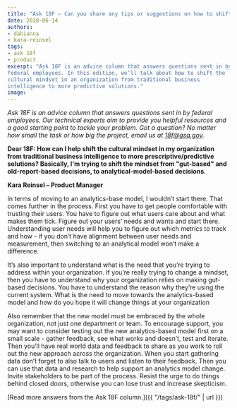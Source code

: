 ```yaml
---
title: "Ask 18F — Can you share any tips or suggestions on how to shift the cultural mindset of my organization?"
date: 2018-06-14
authors:
- dahianna
- kara-reinsel
tags:
- ask 18f
- product
excerpt: "Ask 18F is an advice column that answers questions sent in by
federal employees. In this edition, we’ll talk about how to shift the
cultural mindset in an organization from traditional business
intelligence to more predictive solutions."
image:
---
```


*Ask 18F is an advice column that answers questions sent in by federal
employees. Our technical experts aim to provide you helpful resources
and a good starting point to tackle your problem. Got a question? No
matter how small the task or how big the project, email us at
[18f@gsa.gov](mailto:18f@gsa.gov).*

**Dear 18F: How can I help shift the cultural mindset in my organization from traditional business intelligence to more prescriptive/predictive solutions? Basically, I'm trying to shift the mindset from "gut-based" and old-report-based decisions, to analytical-model-based decisions.**

**Kara Reinsel – Product Manager**

In terms of moving to an analytics-base model, I wouldn’t start there.
That comes further in the process. First you have to get people
comfortable with trusting their users. You have to figure out what users
care about and what makes them tick. Figure out your users’ needs and
wants and start there. Understanding user needs will help you to figure
out which metrics to track and how - if you don’t have alignment between
user needs and measurement, then switching to an analytical model won’t
make a difference.

It’s also important to understand what is the need that you’re trying to
address within your organization. If you’re really trying to change a
mindset, then you have to understand why your organization relies on
making gut-based decisions. You have to understand the reason why
they’re using the current system. What is the need to move towards the
analytics-based model and how do you hope it will change things at your
organization

Also remember that the new model must be embraced by the whole
organization, not just one department or team. To encourage support, you
may want to consider testing out the new analytics-based model first on
a small scale - gather feedback, see what works and doesn’t, test and
iterate. Then you’ll have real world data and feedback to share as you
work to roll out the new approach across the organization. When you
start gathering data don’t forget to also talk to users and listen to
their feedback. Then you can use that data and research to help support
an analytics model change. Invite stakeholders to be part of the
process. Resist the urge to do things behind closed doors, otherwise you
can lose trust and increase skepticism.

[Read more answers from the Ask 18F
column.]({{ "/tags/ask-18f/" | url }})
